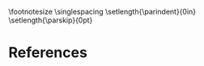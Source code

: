 \footnotesize
\singlespacing
\setlength{\parindent}{0in}
\setlength{\parskip}{0pt}

<!-- 
Do not edit this page.

References are automatically generated from the BibTex file (References.bib)

...which you should create using your reference manager.
-->

# References
